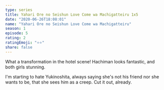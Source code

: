 ```yaml
--- 
type: series 
title: Yahari Ore no Seishun Love Come wa Machigatteiru 1x5 
date: "2020-06-26T18:08:01" 
name: "Yahari Ore no Seishun Love Come wa Machigatteiru" 
season: 1 
episode: 5 
rating: 2 
ratingEmoji: "⭐️⭐️" 
share: false 
---
```


What a transformation in the hotel scene! Hachiman looks fantastic, and both girls stunning.

I'm starting to hate Yukinoshita, always saying she's not his friend nor she wants to be, that she sees him as a creep. Cut it out, already.
